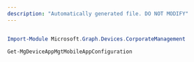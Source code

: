 ```yaml
---
description: "Automatically generated file. DO NOT MODIFY"
---
```


```powershell

Import-Module Microsoft.Graph.Devices.CorporateManagement

Get-MgDeviceAppMgtMobileAppConfiguration

```